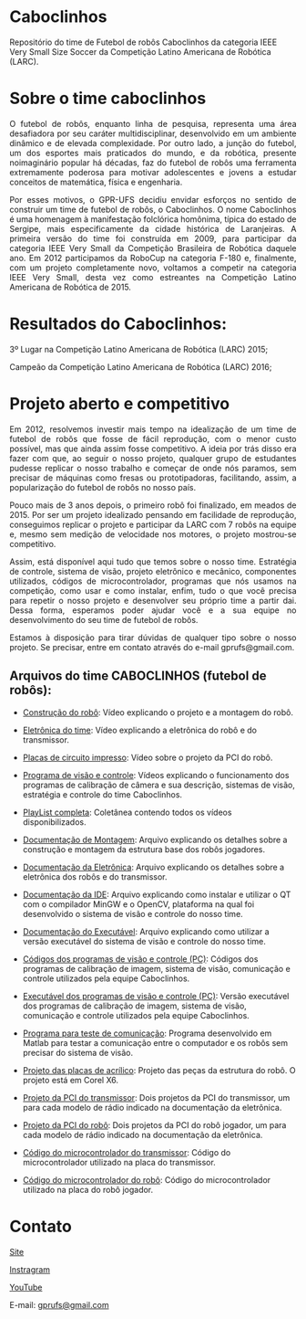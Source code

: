 # Caboclinhos
Repositório do time de Futebol de robôs Caboclinhos da categoria IEEE Very Small Size Soccer da Competição Latino Americana de Robótica (LARC).

# Sobre o time caboclinhos

<p align="justify">
O futebol de robôs, enquanto linha de pesquisa, representa uma área desafiadora por seu caráter multidisciplinar, desenvolvido em um ambiente dinâmico e de elevada
complexidade. Por outro lado, a junção do futebol, um dos esportes mais praticados do mundo, e da robótica, presente noimaginário popular há décadas, faz do futebol 
de robôs uma ferramenta extremamente poderosa para motivar adolescentes e jovens a estudar conceitos de matemática, física e engenharia. 

<p align="justify">
Por esses motivos, o GPR-UFS decidiu envidar esforços no sentido de construir um time de futebol de robôs, o Caboclinhos. O nome Caboclinhos é uma homenagem à
manifestação folclórica homônima, típica do estado de Sergipe, mais especificamente da cidade histórica de Laranjeiras. A primeira versão do time foi construída 
em 2009, para participar da categoria IEEE Very Small da Competição Brasileira de Robótica daquele ano. Em 2012 participamos da RoboCup na categoria F-180 e,
finalmente, com um projeto completamente novo, voltamos a competir na categoria IEEE Very Small, desta vez como estreantes na Competição Latino Americana de 
Robótica de 2015.  


# Resultados do Caboclinhos:

3º Lugar na Competição Latino Americana de Robótica (LARC) 2015;

Campeão da Competição Latino Americana de Robótica (LARC) 2016;

# Projeto aberto e competitivo

<p align="justify">
Em 2012, resolvemos investir mais tempo na idealização de um time de futebol de robôs que fosse de fácil reprodução, com o menor custo possível, mas que ainda
assim fosse competitivo. A ideia por trás disso era fazer com que, ao seguir o nosso projeto, qualquer grupo de estudantes pudesse replicar o nosso trabalho e
começar de onde nós paramos, sem precisar de máquinas como fresas ou prototipadoras, facilitando, assim, a popularização do futebol de robôs no nosso país.

<p align="justify">
Pouco mais de 3 anos depois, o primeiro robô foi finalizado, em meados de 2015. Por ser um projeto idealizado pensando em facilidade de reprodução,
conseguimos replicar o projeto e participar da LARC com 7 robôs na equipe e, mesmo sem medição de velocidade nos motores, o projeto mostrou-se competitivo.

<p align="justify">
Assim, está disponível aqui tudo que temos sobre o nosso time. Estratégia de controle, sistema de visão, projeto eletrônico e mecânico, componentes utilizados,
códigos de microcontrolador, programas que nós usamos na competição, como usar e como instalar, enfim, tudo o que você precisa para repetir o nosso projeto e
desenvolver seu próprio time a partir dai. Dessa forma, esperamos poder ajudar você e a sua equipe no desenvolvimento do seu time de futebol de robôs.

<p align="justify">
Estamos à disposição para tirar dúvidas de qualquer tipo sobre o nosso projeto. Se precisar, entre em contato através do e-mail gprufs@gmail.com. 

## Arquivos do time CABOCLINHOS (futebol de robôs):  
  
* [Construção do robô](https://youtu.be/qsurFOQNwd4): Vídeo explicando o projeto e a montagem do robô.

* [Eletrônica do time](https://youtu.be/QKlBNqYWyag): Vídeo explicando a eletrônica do robô e do transmissor.

* [Placas de circuito impresso](https://youtu.be/ILUnVGx_nII): Vídeo sobre o projeto da PCI do robô.

* [Programa de visão e controle](https://youtu.be/BXkn89mjHlg): Vídeos explicando o funcionamento dos programas de calibração de câmera e sua descrição, 
sistemas de visão, estratégia e controle do time Caboclinhos.

* [PlayList completa](https://youtube.com/playlist?list=PLJdW6TuhlgS99fa3KQWEpASK1FTdzH4Iw): Coletânea contendo todos os vídeos disponibilizados.

* [Documentação de Montagem](https://github.com/David1340/Caboclinhos/blob/main/caboclinhos_montagem.pdf):
  Arquivo explicando os detalhes sobre a construção e montagem da estrutura base dos robôs jogadores.
  
* [Documentação da Eletrônica](https://github.com/David1340/Caboclinhos/blob/main/caboclinhos_eletronica.pdf): Arquivo explicando os detalhes sobre a
eletrônica dos robôs e do transmissor.
  
* [Documentação da IDE](https://github.com/David1340/Caboclinhos/blob/main/caboclinhos_instalacao_qt.pdf): Arquivo explicando como instalar e utilizar o QT com
o compilador MinGW e o OpenCV, plataforma na qual foi desenvolvido o sistema de visão e controle do nosso time.
  
* [Documentação do Executável](https://github.com/David1340/Caboclinhos/blob/main/caboclinhos_executavel.pdf): Arquivo explicando como utilizar a versão
executável do sistema de visão e controle do nosso time.
  
* [Códigos dos programas de visão e controle (PC)](https://github.com/David1340/Caboclinhos/tree/main/caboclinhos_visao_controle_codigos/VisionSystem_Codigo): 
Códigos dos programas de calibração de imagem, sistema de visão, comunicação e controle utilizados pela equipe Caboclinhos.
  
* [Executável dos programas de visão e controle (PC)](https://github.com/David1340/Caboclinhos/tree/main/caboclinhos_visao_controle_executavel/release%20-%20Copia): 
Versão executável dos programas de calibração de imagem, sistema de visão, comunicação e controle utilizados pela equipe Caboclinhos.
  
* [Programa para teste de comunicação](https://github.com/David1340/Caboclinhos/tree/main/caboclinhos_matlab_teste_comunicacao/caboclinhos_matlab_teste_comunicacao): 
Programa desenvolvido em Matlab para testar a comunicação entre o computador e os robôs sem precisar do sistema de visão.
  
* [Projeto das placas de acrílico](https://github.com/David1340/Caboclinhos/tree/main/caboclinhos_acrilico): 
Projeto das peças da estrutura do robô. O projeto está em Corel X6.
  
* [Projeto da PCI do transmissor](https://github.com/David1340/Caboclinhos/tree/main/caboclinhos_pci_transmissor/placas%20do%20transmissor):
Dois projetos da PCI do transmissor, um para cada modelo de rádio indicado na documentação da eletrônica.
  
* [Projeto da PCI do robô](https://github.com/David1340/Caboclinhos/tree/main/caboclinhos_pci_robo/Placas%20dos%20jogadores):
Dois projetos da PCI do robô jogador, um para cada modelo de rádio indicado na documentação da eletrônica.
  
* [Código do microcontrolador do transmissor](https://github.com/David1340/Caboclinhos/tree/main/caboclinhos_uc_transmissor/uc_transmissor):
Código do microcontrolador utilizado na placa do transmissor.
  
* [Código do microcontrolador do robô](https://github.com/David1340/Caboclinhos/tree/main/caboclinhos_uc_robo/uc_robo):
Código do microcontrolador utilizado na placa do robô jogador.

# Contato
[Site](https://www.gprufs.org/)
  
[Instragram](https://www.instagram.com/gpr.ufs/)

[YouTube](https://www.youtube.com/user/GPRUFS)

E-mail: gprufs@gmail.com
